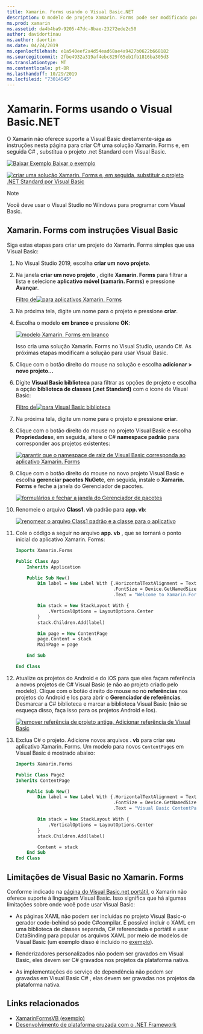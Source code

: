 ```yaml
---
title: Xamarin. Forms usando o Visual Basic.NET
description: O modelo de projeto Xamarin. Forms pode ser modificado para usar Visual Basic para o assembly principal, permitindo efetivamente que você crie aplicativos móveis de plataforma cruzada usando o VB.NET.
ms.prod: xamarin
ms.assetid: da4b4ba9-9205-47dc-8bae-23272ede2c50
author: davidortinau
ms.author: daortin
ms.date: 04/24/2019
ms.openlocfilehash: e1a540eef2a4d54ead68ae4a9427b0622b668182
ms.sourcegitcommit: 2fbe4932a319af4ebc829f65eb1fb1816ba305d3
ms.translationtype: MT
ms.contentlocale: pt-BR
ms.lasthandoff: 10/29/2019
ms.locfileid: "73014545"
---
```

# <a name="xamarinforms-using-visual-basicnet"></a>Xamarin. Forms usando o Visual Basic.NET

O Xamarin não oferece suporte a Visual Basic diretamente-siga as instruções nesta página para criar C# uma solução Xamarin. Forms e, em seguida C# , substitua o projeto .net Standard com Visual Basic.

[![Baixar Exemplo](~/media/shared/download.png) Baixar o exemplo](https://docs.microsoft.com/samples/xamarin/mobile-samples/visualbasic-xamarinformsvb/)

[![criar uma solução Xamarin. Forms e, em seguida, substituir o projeto .NET Standard por Visual Basic](xamarin-forms-images/hero-sml.png)](xamarin-forms-images/hero.png#lightbox)

> [!NOTE]
> Você deve usar o Visual Studio no Windows para programar com Visual Basic.

## <a name="xamarinforms-with-visual-basic-walkthrough"></a>Xamarin. Forms com instruções Visual Basic

Siga estas etapas para criar um projeto do Xamarin. Forms simples que usa Visual Basic:

1. No Visual Studio 2019, escolha **criar um novo projeto**.

2. Na janela **criar um novo projeto** , digite **Xamarin. Forms** para filtrar a lista e selecione **aplicativo móvel (xamarin. Forms)** e pressione **Avançar**.

    [Filtro de![para aplicativos Xamarin. Forms](xamarin-forms-images/02-sml.png)](xamarin-forms-images/02.png#lightbox)

3. Na próxima tela, digite um nome para o projeto e pressione **criar**.

4. Escolha o modelo **em branco** e pressione **OK**:

    [![modelo Xamarin. Forms em branco](xamarin-forms-images/04-sml.png)](xamarin-forms-images/04.png#lightbox)

    Isso cria uma solução Xamarin. Forms no Visual Studio, usando C#. As próximas etapas modificam a solução para usar Visual Basic.

5. Clique com o botão direito do mouse na solução e escolha **adicionar > novo projeto...**

6. Digite **Visual Basic biblioteca** para filtrar as opções de projeto e escolha a opção **biblioteca de classes (.net Standard)** com o ícone de Visual Basic:

    [Filtro de![para Visual Basic biblioteca](xamarin-forms-images/06-sml.png)](xamarin-forms-images/06.png#lightbox)

7. Na próxima tela, digite um nome para o projeto e pressione **criar**.

8. Clique com o botão direito do mouse no projeto Visual Basic e escolha **Propriedades**e, em seguida, altere o C# **namespace padrão** para corresponder aos projetos existentes:

    [![garantir que o namespace de raiz de Visual Basic corresponda ao aplicativo Xamarin. Forms](xamarin-forms-images/07a-sml.png)](xamarin-forms-images/07a.png#lightbox)

9. Clique com o botão direito do mouse no novo projeto Visual Basic e escolha **gerenciar pacotes NuGet**e, em seguida, instale o **Xamarin. Forms** e feche a janela do Gerenciador de pacotes.

    [![formulários e fechar a janela do Gerenciador de pacotes](xamarin-forms-images/07b-sml.png)](xamarin-forms-images/07b.png#lightbox)

10. Renomeie o arquivo **Class1. vb** padrão para **app. vb**:

    [![renomear o arquivo Class1 padrão e a classe para o aplicativo](xamarin-forms-images/08.png)](xamarin-forms-images/08.png#lightbox)

11. Cole o código a seguir no arquivo **app. vb** , que se tornará o ponto inicial do aplicativo Xamarin. Forms:

    ```vb
    Imports Xamarin.Forms

    Public Class App
        Inherits Application

        Public Sub New()
            Dim label = New Label With {.HorizontalTextAlignment = TextAlignment.Center,
                                        .FontSize = Device.GetNamedSize(NamedSize.Medium, GetType(Label)),
                                        .Text = "Welcome to Xamarin.Forms with Visual Basic.NET"}

            Dim stack = New StackLayout With {
                .VerticalOptions = LayoutOptions.Center
            }
            stack.Children.Add(label)

            Dim page = New ContentPage
            page.Content = stack
            MainPage = page

        End Sub

    End Class
    ```

12. Atualize os projetos do Android e do iOS para que eles façam referência a novos projetos de C# Visual Basic (e não ao projeto criado pelo modelo).
Clique com o botão direito do mouse no nó **referências** nos projetos do Android e Ios para abrir o **Gerenciador de referências**. Desmarcar a C# biblioteca e marcar a biblioteca Visual Basic (não se esqueça disso, faça isso para os projetos Android e Ios).

    [![remover referência de projeto antiga, Adicionar referência de Visual Basic](xamarin-forms-images/10-sml.png)](xamarin-forms-images/10.png#lightbox)

13. Exclua C# o projeto. Adicione novos arquivos **. vb** para criar seu aplicativo Xamarin. Forms. Um modelo para novos `ContentPage`s em Visual Basic é mostrado abaixo:

    ```vb
    Imports Xamarin.Forms

    Public Class Page2
    Inherits ContentPage

        Public Sub New()
            Dim label = New Label With {.HorizontalTextAlignment = TextAlignment.Center,
                                        .FontSize = Device.GetNamedSize(NamedSize.Medium, GetType(Label)),
                                        .Text = "Visual Basic ContentPage"}

            Dim stack = New StackLayout With {
                .VerticalOptions = LayoutOptions.Center
            }
            stack.Children.Add(label)

            Content = stack
        End Sub
    End Class
    ```

## <a name="limitations-of-visual-basic-in-xamarinforms"></a>Limitações de Visual Basic no Xamarin. Forms

Conforme indicado na [página do Visual Basic.net portátil](~/cross-platform/platform/visual-basic/index.md), o Xamarin não oferece suporte à linguagem Visual Basic. Isso significa que há algumas limitações sobre onde você pode usar Visual Basic:

- As páginas XAML não podem ser incluídas no projeto Visual Basic-o gerador code-behind só pode C#compilar. É possível incluir o XAML em uma biblioteca de classes separada, C# referenciada e portátil e usar DataBinding para popular os arquivos XAML por meio de modelos de Visual Basic (um exemplo disso é incluído no [exemplo](https://github.com/xamarin/mobile-samples/tree/master/VisualBasic/XamarinFormsVB/XamlPages)).

- Renderizadores personalizados não podem ser gravados em Visual Basic, eles devem ser C# gravados nos projetos da plataforma nativa.

- As implementações do serviço de dependência não podem ser gravadas em Visual Basic C# , elas devem ser gravadas nos projetos da plataforma nativa.

## <a name="related-links"></a>Links relacionados

- [XamarinFormsVB (exemplo)](https://docs.microsoft.com/samples/xamarin/mobile-samples/visualbasic-xamarinformsvb/)
- [Desenvolvimento de plataforma cruzada com o .NET Framework](https://docs.microsoft.com/dotnet/standard/cross-platform/)

